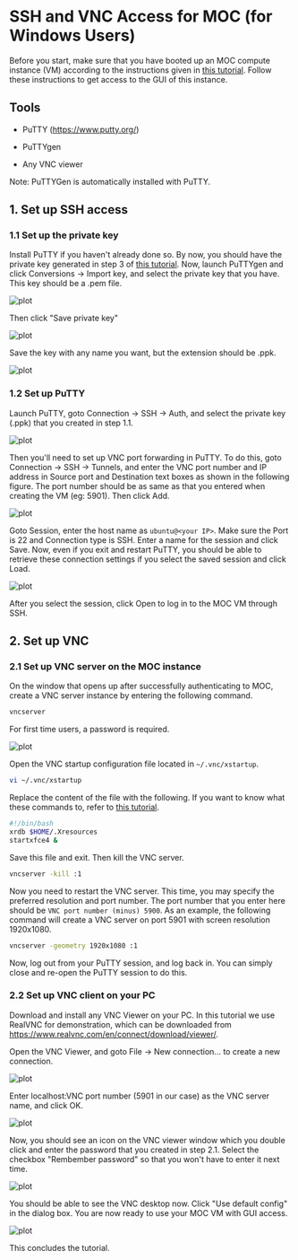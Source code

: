 # SSH and VNC Access for MOC (for Windows Users)

Before you start, make sure that you have booted up an MOC compute instance (VM) according to the instructions given in [this tutorial](https://github.com/OCT-FPGA/OCT-Tutorials/blob/main/mocsetup/instancesetup.md). Follow these instructions to get access to the GUI of this instance.

## Tools

- PuTTY (https://www.putty.org/)

- PuTTYgen

- Any VNC viewer

Note: PuTTYGen is automatically installed with PuTTY. 

## 1. Set up SSH access

### 1.1 Set up the private key

Install PuTTY if you haven't already done so. By now, you should have the private key generated in step 3 of [this tutorial](https://github.com/OCT-FPGA/OCT-Tutorials/blob/master/mocsetup/account-setup-and-configuration.md).  Now, launch PuTTYgen and click Conversions &#8594; Import key, and select the private key that you have. This key should be a .pem file. 

![plot](images/puttygen_1.png)

Then click "Save private key"

![plot](images/puttygen_2.png)

Save the key with any name you want, but the extension should be .ppk.

![plot](images/puttygen_3.png)

### 1.2 Set up PuTTY
Launch PuTTY, goto Connection &#8594; SSH &#8594; Auth, and select the private key (.ppk) that you created in step 1.1. 

![plot](images/putty_1.png)

Then you'll need to set up VNC port forwarding in PuTTY. To do this, goto Connection &#8594; SSH &#8594; Tunnels, and enter the VNC port number and IP address in Source port and Destination text boxes as shown in the following figure. The port number should be as same as that you entered when creating the VM (eg: 5901). Then click Add.

![plot](images/putty_2.png)

Goto Session, enter the host name as ```ubuntu@<your IP>```. Make sure the Port is 22 and Connection type is SSH. Enter a name for the session and click Save. Now, even if you exit and restart PuTTY, you should be able to retrieve these connection settings if you select the saved session and click Load.   

![plot](images/putty_4.png)

After you select the session, click Open to log in to the MOC VM through SSH.

## 2. Set up VNC

### 2.1 Set up VNC server on the MOC instance

On the window that opens up after successfully authenticating to MOC, create a VNC server instance by entering the following command.

```bash
vncserver
```

For first time users, a password is required.

![plot](images/vnc_instance.png)

Open the VNC startup configuration file located in ```~/.vnc/xstartup```.

```bash
vi ~/.vnc/xstartup
```
Replace the content of the file with the following. If you want to know what these commands to, refer to [this tutorial](https://www.digitalocean.com/community/tutorials/how-to-install-and-configure-vnc-on-ubuntu-18-04).

```bash
#!/bin/bash
xrdb $HOME/.Xresources
startxfce4 &
```
Save this file and exit. Then kill the VNC server.

```bash
vncserver -kill :1
```
Now you need to restart the VNC server. This time, you may specify the preferred resolution and port number. The port number that you enter here should be ```VNC port number (minus) 5900```. As an example, the following command will create a VNC server on port 5901 with screen resolution 1920x1080.

```bash
vncserver -geometry 1920x1080 :1
```

Now, log out from your PuTTY session, and log back in. You can simply close and re-open the PuTTY session to do this.

### 2.2 Set up VNC client on your PC

Download and install any VNC Viewer on your PC. In this tutorial we use RealVNC for demonstration, which can be downloaded from https://www.realvnc.com/en/connect/download/viewer/. 

Open the VNC Viewer, and goto File &#8594; New connection... to create a new connection.

![plot](images/vnc_viewer_1.png)

Enter localhost:VNC port number (5901 in our case) as the VNC server name, and click OK.

![plot](images/vnc_viewer_2.png)

Now, you should see an icon on the VNC viewer window which you double click and enter the password that you created in step 2.1. Select the checkbox "Rembember password" so that you won't have to enter it next time.

![plot](images/vnc_viewer_3.png)

You should be able to see the VNC desktop now. Click "Use default config" in the dialog box. You are now ready to use your MOC VM with GUI access.

![plot](images/vnc_viewer_4.png)

This concludes the tutorial.
